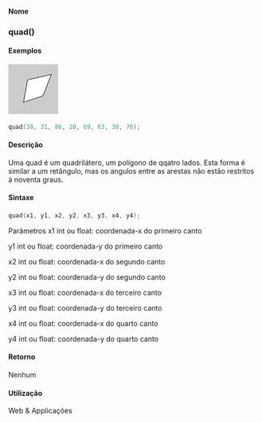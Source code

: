 
#### Nome
### quad()

#### Exemplos
<img border="0" height="100" src="media/quad_.gif" width="100"/>

```pde
quad(38, 31, 86, 20, 69, 63, 30, 76); 

```

#### Descrição
Uma quad é um quadrilátero, um
polígono de qqatro lados. Esta forma é similar a um
retângulo, mas os angulos entre as arestas não
estão restritos à noventa graus.

#### Sintaxe
```pde
quad(x1, y1, x2, y2, x3, y3, x4, y4);

```
Parâmetros
x1
int ou float: coordenada-x do primeiro canto


y1
int ou float: coordenada-y do primeiro canto


x2
int ou float: coordenada-x do segundo canto


y2
int ou float: coordenada-y do segundo canto


x3
int ou float: coordenada-x do terceiro canto


y3
int ou float: coordenada-y do terceiro canto


x4
int ou float: coordenada-x do quarto canto


y4
int ou float: coordenada-y do quarto canto



#### Retorno

	
Nenhum

#### Utilização

	
Web & Applicações

